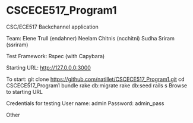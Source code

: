 CSCECE517_Program1
============

CSC/ECE517 Backchannel application

Team:
Elene Trull     (endahner)
Neelam Chitnis  (ncchitni)
Sudha Sriram    (ssriram)

Test Framework: Rspec (with Capybara)

Starting URL: http://127.0.0.0:3000

To start:
git clone https://github.com/natillet/CSCECE517_Program1.git
cd CSCECE517_Program1
bundle
rake db:migrate
rake db:seed
rails s
Browse to starting URL

Credentials for testing
User name: admin
Password: admin_pass

Other